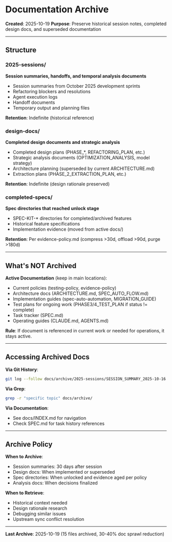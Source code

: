 # Documentation Archive

**Created**: 2025-10-19
**Purpose**: Preserve historical session notes, completed design docs, and superseded documentation

---

## Structure

### 2025-sessions/
**Session summaries, handoffs, and temporal analysis documents**

- Session summaries from October 2025 development sprints
- Refactoring blockers and resolutions
- Agent execution logs
- Handoff documents
- Temporary output and planning files

**Retention**: Indefinite (historical reference)

### design-docs/
**Completed design documents and strategic analysis**

- Completed design plans (PHASE_*, REFACTORING_PLAN, etc.)
- Strategic analysis documents (OPTIMIZATION_ANALYSIS, model strategy)
- Architecture planning (superseded by current ARCHITECTURE.md)
- Extraction plans (PHASE_2_EXTRACTION_PLAN, etc.)

**Retention**: Indefinite (design rationale preserved)

### completed-specs/
**Spec directories that reached unlock stage**

- SPEC-KIT-* directories for completed/archived features
- Historical feature specifications
- Implementation evidence (moved from active docs/)

**Retention**: Per evidence-policy.md (compress >30d, offload >90d, purge >180d)

---

## What's NOT Archived

**Active Documentation** (keep in main locations):
- Current policies (testing-policy, evidence-policy)
- Architecture docs (ARCHITECTURE.md, SPEC_AUTO_FLOW.md)
- Implementation guides (spec-auto-automation, MIGRATION_GUIDE)
- Test plans for ongoing work (PHASE3/4_TEST_PLAN if status != complete)
- Task tracker (SPEC.md)
- Operating guides (CLAUDE.md, AGENTS.md)

**Rule**: If document is referenced in current work or needed for operations, it stays active.

---

## Accessing Archived Docs

**Via Git History**:
```bash
git log --follow docs/archive/2025-sessions/SESSION_SUMMARY_2025-10-16.md
```

**Via Grep**:
```bash
grep -r "specific topic" docs/archive/
```

**Via Documentation**:
- See docs/INDEX.md for navigation
- Check SPEC.md for task history references

---

## Archive Policy

**When to Archive**:
- Session summaries: 30 days after session
- Design docs: When implemented or superseded
- Spec directories: When unlocked and evidence aged per policy
- Analysis docs: When decisions finalized

**When to Retrieve**:
- Historical context needed
- Design rationale research
- Debugging similar issues
- Upstream sync conflict resolution

---

**Last Archive**: 2025-10-19 (15 files archived, 30-40% doc sprawl reduction)
